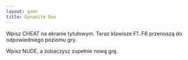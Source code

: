 ```yaml
---
layout: game
title: Dynamite Dux
---
```


Wpisz CHEAT na ekranie tytułowym. Teraz klawisze F1..F6 
przenoszą
do odpowiedniego poziomu gry.

Wpisz NUDE, a zobaczysz zupełnie nową grę.

